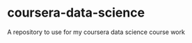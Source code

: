 coursera-data-science
=====================

A repository to use for my coursera data science course work
